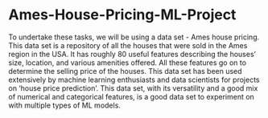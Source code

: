 # Ames-House-Pricing-ML-Project

To undertake these tasks, we will be using a data set - Ames house pricing. This data set is a repository of all the houses that were sold in the Ames region in the USA. It has roughly 80 useful features describing the houses’ size, location, and various amenities offered. All these features go on to determine the selling price of the houses. This data set has been used extensively by machine learning enthusiasts and data scientists for projects on ‘house price prediction’. This data set, with its versatility and a good mix of numerical and categorical features, is a good data set to experiment on with multiple types of ML models.
